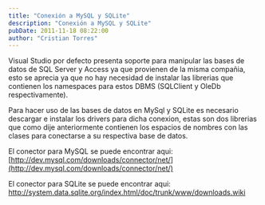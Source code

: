 ```yaml
---
title: "Conexión a MySQL y SQLite"
description: "Conexión a MySQL y SQLite"
pubDate: 2011-11-18 08:22:00
author: "Cristian Torres"
---
```

Visual Studio por defecto presenta soporte para manipular las bases de  datos de SQL Server y Access ya que provienen de la misma compañia, esto  se aprecia ya que no hay necesidad de instalar las librerias que  contienen los namespaces para estos DBMS (SQLClient y OleDb  respectivamente).<br />

Para hacer uso de las bases de datos en MySql y SQLite es necesario  descargar e instalar los drivers para dicha conexion, estas son dos  librerias que como dije anteriormente contienen los espacios de nombres  con las clases para conectarse a su respectiva base de datos.<br />

El conector para MySQL se puede encontrar aqui:
[http://dev.mysql.com/downloads/connector/net/](http://dev.mysql.com/downloads/connector/net/)

El conector para SQLite se puede encontrar aqui:
<a href="http://system.data.sqlite.org/index.html/doc/trunk/www/downloads.wiki" target="_blank">http://system.data.sqlite.org/index.html/doc/trunk/www/downloads.wiki</a>
